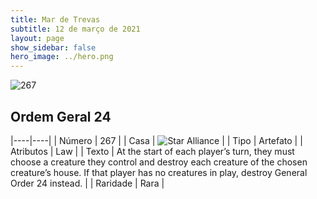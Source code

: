```yaml
---
title: Mar de Trevas
subtitle: 12 de março de 2021
layout: page
show_sidebar: false
hero_image: ../hero.png
---
```


![267](https://cdn.keyforgegame.com/media/card_front/pt/496_267_XM4VGX4M7PC6_pt.png)

## Ordem Geral 24

|----|----|
| Número | 267 |
| Casa | ![Star Alliance](https://archonarcana.com/images/thumb/7/7d/Star_Alliance.png/22px-Star_Alliance.png "Aliança Estelar") |
| Tipo | Artefato |
| Atributos | Law |
| Texto | At the start of each player’s turn, they must choose a creature they control and destroy each creature of the chosen creature’s house. If that player has no creatures in play, destroy General Order 24 instead. |
| Raridade | Rara |
